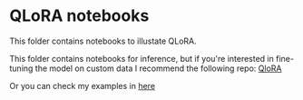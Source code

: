 # QLoRA notebooks

This folder contains notebooks to illustate QLoRA.

This folder contains notebooks for inference, but if you're interested in fine-tuning the model on custom data I recommend the following repo: [QloRA](https://github.com/artidoro/qlora)

Or you can check my examples in [here](../QLoRA/qlora-fine-tune-a-large-language-model-gpu.ipynb)